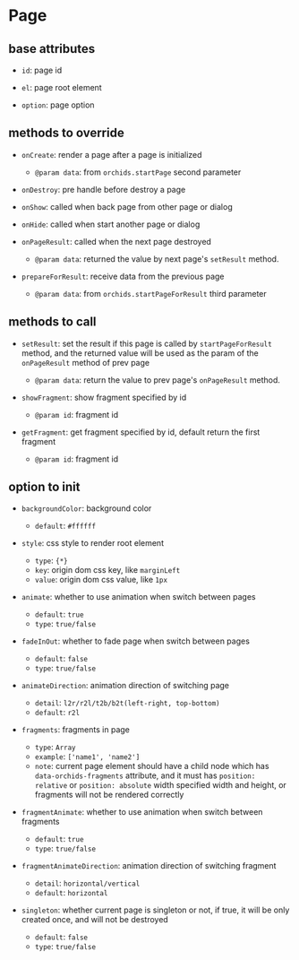 # Page

## base attributes

* `id`: page id

* `el`: page root element

* `option`: page option

## methods to override

* `onCreate`: render a page after a page is initialized
    - `@param data`: from `orchids.startPage` second parameter
    
* `onDestroy`: pre handle before destroy a page

* `onShow`: called when back page from other page or dialog

* `onHide`: called when start another page or dialog

* `onPageResult`: called when the next page destroyed
    - `@param data`: returned the value by next page's `setResult` method.
    
* `prepareForResult`: receive data from the previous page
    - `@param data`: from `orchids.startPageForResult` third parameter
    
## methods to call

* `setResult`: set the result if this page is called by `startPageForResult` method, and the returned value will be used as the param of the `onPageResult` method of prev page
    - `@param data`: return the value to prev page's `onPageResult` method.
    
* `showFragment`: show fragment specified by id
    - `@param id`: fragment id
    
* `getFragment`: get fragment specified by id, default return the first fragment
    - `@param id`: fragment id

## option to init

* `backgroundColor`: background color
    - `default`: `#ffffff`
    
* `style`: css style to render root element
    - `type`: `{*}`
    - `key`: origin dom css key, like `marginLeft`
    - `value`: origin dom css value, like `1px`
    
* `animate`: whether to use animation when switch between pages
    - `default`: `true`
    - `type`: `true/false`
    
* `fadeInOut`: whether to fade page when switch between pages
    - `default`: `false`
    - `type`: `true/false`
    
* `animateDirection`: animation direction of switching page
    - `detail`: `l2r/r2l/t2b/b2t(left-right, top-bottom)`
    - `default`: `r2l`
    
* `fragments`: fragments in page
    - `type`: `Array`
    - `example`: `['name1', 'name2']`
    - `note`: current page element should have a child node which has `data-orchids-fragments` attribute, and it must has `position: relative` or `position: absolute` width specified width and height, or fragments will not be rendered correctly

* `fragmentAnimate`: whether to use animation when switch between fragments
    - `default`: `true`
    - `type`: `true/false`
    
* `fragmentAnimateDirection`: animation direction of switching fragment
    - `detail`: `horizontal/vertical`
    - `default`: `horizontal`

* `singleton`: whether current page is singleton or not, if true, it will be only created once, and will not be destroyed
    - `default`: `false`
    - `type`: `true/false`